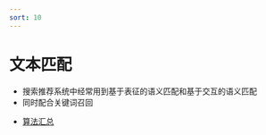 ```yaml
---
sort: 10
---
```


# 文本匹配

* 搜索推荐系统中经常用到基于表征的语义匹配和基于交互的语义匹配
* 同时配合关键词召回


<!-- {% include list.liquid %} -->

* [算法汇总](https://kg-nlp.github.io/Algorithm-Project-Manual/文本匹配/算法汇总.html)
